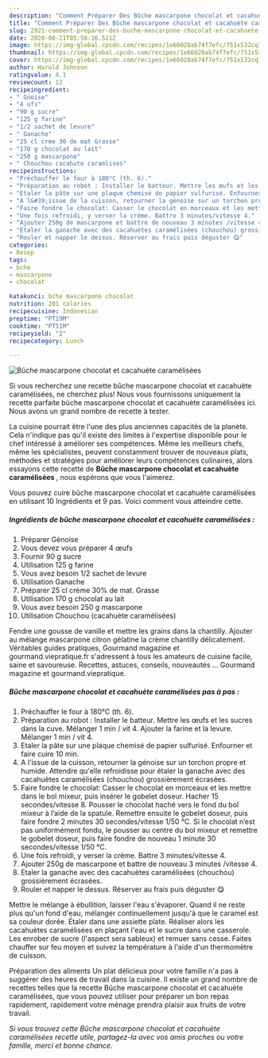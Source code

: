 ```yaml
---
description: "Comment Préparer Des Bûche mascarpone chocolat et cacahuète caramélisées"
title: "Comment Préparer Des Bûche mascarpone chocolat et cacahuète caramélisées"
slug: 2921-comment-preparer-des-buche-mascarpone-chocolat-et-cacahuete-caramelisees
date: 2020-08-21T05:58:16.521Z
image: https://img-global.cpcdn.com/recipes/1e66028ab74f7efc/751x532cq70/buche-mascarpone-chocolat-et-cacahuete-caramelisees-photo-principale-de-la-recette.jpg
thumbnail: https://img-global.cpcdn.com/recipes/1e66028ab74f7efc/751x532cq70/buche-mascarpone-chocolat-et-cacahuete-caramelisees-photo-principale-de-la-recette.jpg
cover: https://img-global.cpcdn.com/recipes/1e66028ab74f7efc/751x532cq70/buche-mascarpone-chocolat-et-cacahuete-caramelisees-photo-principale-de-la-recette.jpg
author: Harold Johnson
ratingvalue: 4.1
reviewcount: 12
recipeingredient:
- " Gnoise"
- "4 ufs"
- "90 g sucre"
- "125 g farine"
- "1/2 sachet de levure"
- " Ganache"
- "25 cl crme 30 de mat Grasse"
- "170 g chocolat au lait"
- "250 g mascarpone"
- " Chouchou cacahute caramlises"
recipeinstructions:
- "Préchauffer le four à 180°C (th. 6)."
- "Préparation au robot : Installer le batteur. Mettre les œufs et les sucres dans la cuve. Mélanger 1 min / vit 4. Ajouter la farine et la levure. Mélanger 1 min / vit 4."
- "Etaler la pâte sur une plaque chemisé de papier sulfurisé. Enfourner et faire cuire 10 min."
- "A l&#39;issue de la cuisson, retourner la génoise sur un torchon propre et humide. Attendre qu&#39;elle refroidisse pour étaler la ganache avec des cacahuètes caramélisées (chouchou) grossièrement écrasées."
- "Faire fondre le chocolat: Casser le chocolat en morceaux et les mettre dans le bol mixeur, puis insérer le gobelet doseur. Hacher 15 secondes/vitesse 8. Pousser le chocolat haché vers le fond du bol mixeur à l’aide de la spatule. Remettre ensuite le gobelet doseur, puis faire fondre 2 minutes 30 secondes/vitesse 1/50 °C. Si le chocolat n’est pas uniformément fondu, le pousser au centre du bol mixeur et remettre le gobelet doseur, puis faire fondre de nouveau 1 minute 30 secondes/vitesse 1/50 °C."
- "Une fois refroidi, y verser la crème. Battre 3 minutes/vitesse 4."
- "Ajouter 250g de mascarpone et battre de nouveau 3 minutes /vitesse 4."
- "Etaler la ganache avec des cacahuètes caramélisées (chouchou) grossièrement écrasées."
- "Rouler et napper le dessus. Réserver au frais puis déguster 😋"
categories:
- Resep
tags:
- bche
- mascarpone
- chocolat

katakunci: bche mascarpone chocolat 
nutrition: 201 calories
recipecuisine: Indonesian
preptime: "PT19M"
cooktime: "PT51M"
recipeyield: "2"
recipecategory: Lunch

---
```



![Bûche mascarpone chocolat et cacahuète caramélisées](https://img-global.cpcdn.com/recipes/1e66028ab74f7efc/751x532cq70/buche-mascarpone-chocolat-et-cacahuete-caramelisees-photo-principale-de-la-recette.jpg)

Si vous recherchez une recette bûche mascarpone chocolat et cacahuète caramélisées, ne cherchez plus! Nous vous fournissons uniquement la recette parfaite bûche mascarpone chocolat et cacahuète caramélisées ici. Nous avons un grand nombre de recette à tester.

La cuisine pourrait être l'une des plus anciennes capacités de la planète. Cela n'indique pas qu'il existe des limites à l'expertise disponible pour le chef intéressé à améliorer ses compétences. Même les meilleurs chefs, même les spécialistes, peuvent constamment trouver de nouveaux plats, méthodes et stratégies pour améliorer leurs compétences culinaires, alors essayons cette recette de <strong> Bûche mascarpone chocolat et cacahuète caramélisées </strong>, nous espérons que vous l'aimerez.

<!--inarticleads1-->

Vous pouvez cuire bûche mascarpone chocolat et cacahuète caramélisées en utilisant 10 Ingrédients et 9 pas. Voici comment vous atteindre cette.

##### Ingrédients de bûche mascarpone chocolat et cacahuète caramélisées :

1. Préparer  Génoise
1. Vous devez vous préparer 4 œufs
1. Fournir 90 g sucre
1. Utilisation 125 g farine
1. Vous avez besoin 1/2 sachet de levure
1. Utilisation  Ganache
1. Préparer 25 cl crème 30% de mat. Grasse
1. Utilisation 170 g chocolat au lait
1. Vous avez besoin 250 g mascarpone
1. Utilisation  Chouchou (cacahuète caramélisées)


Fendre une gousse de vanille et mettre les grains dans la chantilly. Ajouter au mélange mascarpone citron gélatine la crème chantilly délicatement. Véritables guides pratiques, Gourmand magazine et gourmand.viepratique.fr s&#39;adressent à tous les amateurs de cuisine facile, saine et savoureuse. Recettes, astuces, conseils, nouveautés … Gourmand magazine et gourmand.viepratique. 

<!--inarticleads2-->

##### Bûche mascarpone chocolat et cacahuète caramélisées pas à pas :

1. Préchauffer le four à 180°C (th. 6).
1. Préparation au robot : Installer le batteur. Mettre les œufs et les sucres dans la cuve. Mélanger 1 min / vit 4. Ajouter la farine et la levure. Mélanger 1 min / vit 4.
1. Etaler la pâte sur une plaque chemisé de papier sulfurisé. Enfourner et faire cuire 10 min.
1. A l&#39;issue de la cuisson, retourner la génoise sur un torchon propre et humide. Attendre qu&#39;elle refroidisse pour étaler la ganache avec des cacahuètes caramélisées (chouchou) grossièrement écrasées.
1. Faire fondre le chocolat: Casser le chocolat en morceaux et les mettre dans le bol mixeur, puis insérer le gobelet doseur. Hacher 15 secondes/vitesse 8. Pousser le chocolat haché vers le fond du bol mixeur à l’aide de la spatule. Remettre ensuite le gobelet doseur, puis faire fondre 2 minutes 30 secondes/vitesse 1/50 °C. Si le chocolat n’est pas uniformément fondu, le pousser au centre du bol mixeur et remettre le gobelet doseur, puis faire fondre de nouveau 1 minute 30 secondes/vitesse 1/50 °C.
1. Une fois refroidi, y verser la crème. Battre 3 minutes/vitesse 4.
1. Ajouter 250g de mascarpone et battre de nouveau 3 minutes /vitesse 4.
1. Etaler la ganache avec des cacahuètes caramélisées (chouchou) grossièrement écrasées.
1. Rouler et napper le dessus. Réserver au frais puis déguster 😋


Mettre le mélange à ébullition, laisser l&#39;eau s&#39;évaporer. Quand il ne reste plus qu&#39;un fond d&#39;eau, mélanger continuellement jusqu&#39;à que le caramel est sa couleur dorée. Étaler dans une assiette plate. Réaliser alors les cacahuètes caramélisées en plaçant l&#39;eau et le sucre dans une casserole. Les enrober de sucre (l&#39;aspect sera sableux) et remuer sans cesse. Faites chauffer sur feu moyen et suivez la température à l&#39;aide d&#39;un thermomètre de cuisson. 

<!--inarticleads1-->

<p>
Préparation des aliments Un plat délicieux pour votre famille n'a pas à suggérer des heures de travail dans la cuisine. Il existe un grand nombre de recettes telles que la recette Bûche mascarpone chocolat et cacahuète caramélisées, que vous pouvez utiliser pour préparer un bon repas rapidement, rapidement votre ménage prendra plaisir aux fruits de votre travail.
</p>

<p>
<i>Si vous trouvez cette Bûche mascarpone chocolat et cacahuète caramélisées recette utile, partagez-la avec vos amis proches ou votre famille, merci et bonne chance.</i>
</p>
